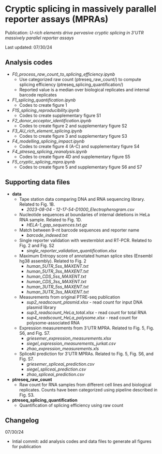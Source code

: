 # Cryptic splicing in massively parallel reporter assays (MPRAs)

Publication: _U-rich elements drive pervasive cryptic splicing in 3'UTR massively parallel reporter assays_

Last updated: 07/30/24

## Analysis codes
  - _F0_process_raw_count_to_splicing_efficiency.ipynb_
      - Use categorized raw count (ptreseq_raw_count/) to compute splicing efficiency (ptreseq_splicing_quantification/)
      - Reported value is a median over biological replicates and internal barcode replicates
  - _F1_splicing_quantification.ipynb_
      - Codes to create figure 1
  - _F1S_splicing_reproducibility.ipynb_
      - Codes to create supplementary figure S1
  - _F2_donor_acceptor_identification.ipynb_
      - Codes to create figure 2 and supplementary figure S2
  - _F3_AU_rich_element_splicing.ipynb_
      - Codes to create figure 3 and supplementary figure S3
  - _F4_modelling_splicing_impact.ipynb_
      - Codes to create figure 4 (A-C) and supplementary figure S4
  - _F4_ptreseq_splicing_reanalysis.ipynb_
      - Codes to create figure 4D and supplementary figure S5
  - _F5_cryptic_splicing_mpra.ipynb_
      - Codes to create figure 5 and supplementary figure S6 and S7
     
## Supporting data files        
- **data**
    - Tape station data comparing DNA and RNA sequencing library. Related to Fig. 1B.
        - _2023-08-04 - 12-17-54-D1000_Electropherogram.csv_
    - Nucleotide sequences at boundaries of internal deletions in HeLa RNA sample. Related to Fig. 1D.
        - _HELA-1_gap_sequences.txt.gz_
    - Match between 9-nt barcode sequences and reporter name
        - _barcode_indexed.txt_
    - Single reporter validation with westernblot and RT-PCR. Related to Fig. 2 and Fig. S2
        - _single_reporter_validation_quantification.xlsx_
    - Maximum Entropy score of annotated human splice sites (Ensembl hg38 assembly). Related to Fig. 2
        - _human_5UTR_5ss_MAXENT.txt_
        - _human_5UTR_3ss_MAXENT.txt_
        - _human_CDS_5ss_MAXENT.txt_
        - _human_CDS_3ss_MAXENT.txt_
        - _human_3UTR_5ss_MAXENT.txt_
        - _human_3UTR_3ss_MAXENT.txt_
    - Measurements from original PTRE-seq publication
        - _sup2_readscount_plasmid.xlsx_ - read count for input DNA plasmid library
        - _sup3_readscount_HeLa_total.xlsx_ - read count for total RNA
        - _sup4_readscount_HeLa_polysome.xlsx_ - read count for polysome-associated RNA
    - Expression measurements from 3'UTR MPRA. Related to Fig. 5, Fig. S6, and Fig. S7.
        - _griesemer_expression_measurements.xlsx_
        - _siegel_expression_measurements_jurkat.csv_
        - _zhao_expression_measurements.xls_
    - SpliceAI prediction for 3'UTR MPRAs. Related to Fig. 5, Fig. S6, and Fig. S7.
        - _griesemer_spliceai_prediction.csv_
        - _siegel_spliceai_prediction.csv_
        - _zhao_spliceai_prediction.csv_
- **ptreseq_raw_count**
    - Raw count for RNA samples from different cell lines and biological replicates. Counts have been categorized using pipeline described in Fig. S3.
- **ptreseq_splicing_quantification**
    - Quantification of splicing efficiency using raw count


## Changelog
07/30/24
  - Intial commit: add analysis codes and data files to generate all figures for publication
